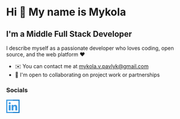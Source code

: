 # Hi 👋 My name is Mykola

## I'm a Middle Full Stack Developer

I describe myself as a passionate developer who loves coding, open source, and the web platform ❤️

- ✉️ You can contact me at [mykola.v.pavlyk@gmail.com](mykola.v.pavlyk@gmail.com)
- 🤝 I'm open to collaborating on project work or partnerships

### Socials

<p align="left"> 
  <a href="https://www.linkedin.com/in/mykola-pavlyk-6865a5225/" target="_blank" rel="noreferrer"><img src="./assets/lnkd.svg" width="36" height="36" alt="Linkedin" /></a>
</p>
